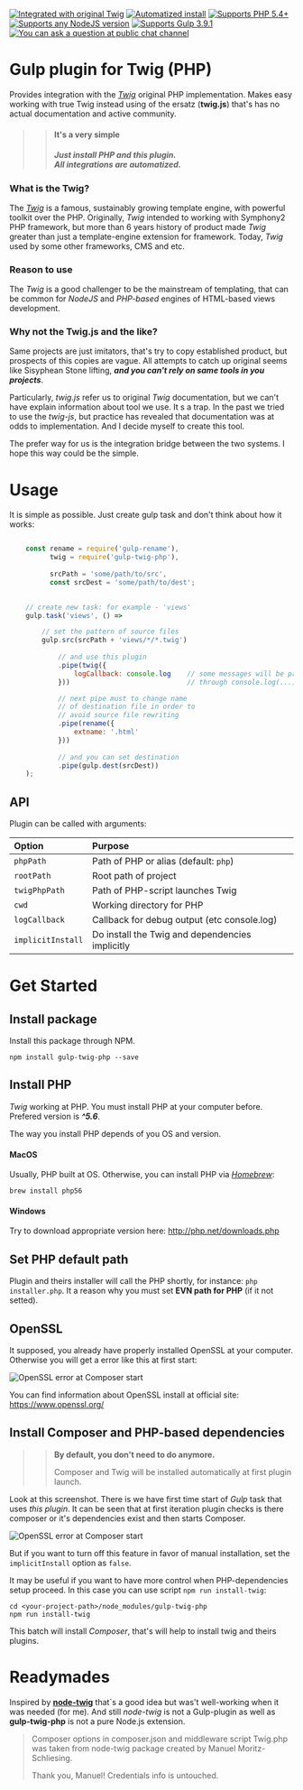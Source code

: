 [![Integrated with original Twig](https://img.shields.io/badge/twig-original-green.svg)](http://twig.sensiolabs.org/)
[![Automatized install](https://img.shields.io/badge/php%20libraries%20install-automatized-brightgreen.svg)](https://www.npmjs.com/package/gulp-twig-php#install-composer-and-php-based-dependencies)
[![Supports PHP 5.4+](https://img.shields.io/badge/php-5.4+-lightgrey.svg)](#)
[![Supports any NodeJS version](https://img.shields.io/badge/node-4.x/6.x-lightgrey.svg)](#)
[![Supports Gulp 3.9.1](https://img.shields.io/badge/gulp-3.9.1-cf4646.svg)](http://gulpjs.com/)
[![You can ask a question at public chat channel](https://img.shields.io/badge/chat-frontdoor-blue.svg)](https://koshevy.frontdoor.im)

# Gulp plugin for Twig (PHP)

Provides integration with the [*Twig*](http://twig.sensiolabs.org/) original
PHP implementation. Makes easy working with true Twig
instead using of the ersatz (**twig.js**) that's has
no actual documentation and active community.

>> #### It's a very simple
>>
>> ##### Just install PHP and this plugin.<br /> All integrations are automatized. 

### What is the Twig?

The [*Twig*](http://twig.sensiolabs.org/) is a famous, sustainably growing template engine,
with powerful toolkit over the PHP. Originally, *Twig* intended to working with Symphony2
PHP framework, but more than 6 years history of product made *Twig* greater than just a template-engine
extension for framework. Today, *Twig* used by some other frameworks, CMS and etc.


### Reason to use

The *Twig* is a good challenger to be the mainstream of templating, that can
be common for *NodeJS* and *PHP-based* engines of HTML-based views development.


### Why not the Twig.js and the like?

Same projects are just imitators, that's try to copy established product,
but prospects of this copies are vague. All attempts to catch up original seems like
Sisyphean Stone lifting, ***and you can't rely on same tools in you projects***.

Particularly, *twig.js* refer us to original *Twig* documentation,
but we can't have explain information about tool we use. It s a trap.
In the past we tried to use the *twig-js*, but practice has revealed that
documentation was at odds to implementation. And I decide myself to create
this tool.

The prefer way for us is the integration bridge between the two systems.
I hope this way could be the simple. 

# Usage

It is simple as possible.
Just create gulp task and don't think about how it works:

```js

    const rename = require('gulp-rename'),
          twig = require('gulp-twig-php'),
          
          srcPath = 'some/path/to/src',
          const srcDest = 'some/path/to/dest';
    

    // create new task: for example - 'views'
    gulp.task('views', () =>

        // set the pattern of source files 
        gulp.src(srcPath + 'views/*/*.twig')
        
            // and use this plugin
            .pipe(twig({
                logCallback: console.log    // some messages will be printed
            }))                             // through console.log(...)

            // next pipe must to change name
            // of destination file in order to
            // avoid source file rewriting
            .pipe(rename({
                extname: '.html'
            }))
            
            // and you can set destination
            .pipe(gulp.dest(srcDest))
    );

```


## API

Plugin can be called with arguments:

| Option                 | Purpose                                     |
|:-----------------------|:--------------------------------------------|
| ```phpPath```          | Path of PHP or alias (default: ```php```)   |
| ```rootPath```         | Root path of project                        |
| ```twigPhpPath```      | Path of PHP-script launches Twig            |
| ```cwd```              | Working directory for PHP                   |
| ```logCallback```      | Callback for debug output (etc console.log) |
| ```implicitInstall```  | Do install the Twig and dependencies implicitly |

# Get Started

## Install package

Install this package through NPM.

    npm install gulp-twig-php --save

## Install PHP

*Twig* working at PHP. You must install PHP at your computer
before. Prefered version is ***^5.6***.

The way you install PHP depends of you OS and version.

#### MacOS

Usually, PHP built at OS. Otherwise, you can install PHP via [*Homebrew*](http://brew.sh/):

    brew install php56

#### Windows

Try to download appropriate version here: http://php.net/downloads.php

## Set PHP default path

Plugin and theirs installer will call the PHP shortly, for instance: ```php installer.php```.
It a reason why you must set **EVN path for PHP** (if it not setted).


## OpenSSL

It supposed, you already have properly installed OpenSSL at your computer.
Otherwise you will get a error like this at first start:

![OpenSSL error at Composer start](https://raw.githubusercontent.com/koshevy/gulp-twig-php/master/demo/error-examples/composer-openssl-error.png)

You can find information about OpenSSL install at official site: https://www.openssl.org/


## Install Composer and PHP-based dependencies

>> **By default, you don't need to do anymore.**
>>
>> Composer and Twig will be installed automatically at first plugin launch.

Look at this screenshot. There is we have first time start of *Gulp* task
that uses *this plugin*. It can be seen that at first iteration plugin
checks is there composer or it's dependencies exist and then starts Composer. 

![OpenSSL error at Composer start](https://raw.githubusercontent.com/koshevy/gulp-twig-php/master/demo/error-examples/gulp-task-implicit-composer-install.png)

But if you want to turn off this feature in favor of manual installation,
set the ```implicitInstall``` option as ```false```.

It may be useful if you want to have more control when PHP-dependencies setup proceed.
In this case you can use script ```npm run install-twig```: 

    cd <your-project-path>/node_modules/gulp-twig-php
    npm run install-twig

This batch will install *Composer*, that's will help
to install twig and theirs plugins. 

# Readymades

Inspired by [**node-twig**](https://github.com/bitmade/node-twig)
that`s a good idea but was't well-working when it was needed (for me).
And still *node-twig* is not a Gulp-plugin as well as **gulp-twig-php** is not a pure Node.js
extension.

> Composer options in composer.json and middleware script Twig.php
> was taken from node-twig package created by Manuel Moritz-Schliesing.
>   
> Thank you, Manuel! Credentials info is untouched.